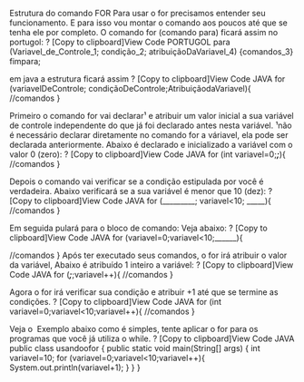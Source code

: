 Estrutura do comando FOR
Para usar o for precisamos entender seu funcionamento. E para isso vou montar o comando aos poucos
até que se tenha ele por completo.
O comando for (comando para) ficará assim no portugol:
? [Copy to clipboard]View Code PORTUGOL
para (Variavel_de_Controle_1; condição_2; atribuiçãoDaVariavel_4)
{comandos_3}
fimpara;

em java a estrutura ficará assim
? [Copy to clipboard]View Code JAVA
for (variavelDeControle; condiçãoDeControle;AtribuiçãodaVariavel){
//comandos
}

Primeiro o comando for vai declarar¹ e atribuir um valor inicial a sua variável de controle independente
do que já foi declarado antes nesta variável.
¹não é necessário declarar diretamente no comando for a váriavel, ela pode ser declarada anteriormente.
Abaixo é declarado e inicializado a variável com o valor 0 (zero):
? [Copy to clipboard]View Code JAVA
for (int variavel=0;_____;_____){
//comandos
}

Depois o comando vai verificar se a condição estipulada por você é verdadeira.
Abaixo verificará se a sua variável é menor que 10 (dez):
? [Copy to clipboard]View Code JAVA
for (_________; variavel&lt;10; _____){
//comandos
}

Em seguida pulará para o bloco de comando:
Veja abaixo:
? [Copy to clipboard]View Code JAVA
for (variavel=0;variavel&lt;10;______){

//comandos
}
Após ter executado seus comandos, o for irá atribuir o valor da variável,
Abaixo é atribuído 1 inteiro a variável:
? [Copy to clipboard]View Code JAVA
for (_________;_________;variavel++){
//comandos
}

Agora o for irá verificar sua condição e atribuir +1 até que se termine as condições.
? [Copy to clipboard]View Code JAVA
for (int variavel=0;variavel&lt;10;variavel++){
//comandos
}

Veja o  Exemplo abaixo como é simples, tente aplicar o for para os programas que você já utiliza o while.
? [Copy to clipboard]View Code JAVA
public class usandoofor {
public static void main(String[] args) {
int variavel=10;
for (variavel=0;variavel&lt;10;variavel++){
System.out.println(variavel+1);
}
}
}